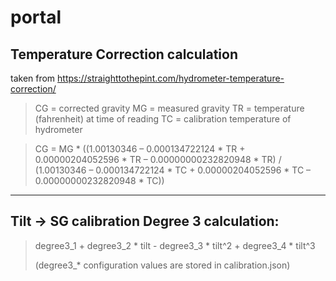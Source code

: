 # portal


## Temperature Correction calculation 
taken from https://straighttothepint.com/hydrometer-temperature-correction/

> CG = corrected gravity
> MG = measured gravity
> TR = temperature (fahrenheit) at time of reading
> TC = calibration temperature of hydrometer

> CG = MG * ((1.00130346 – 0.000134722124 * TR + 0.00000204052596 * TR – 0.00000000232820948 * TR) / (1.00130346 – 0.000134722124 * TC + 0.00000204052596 * TC – 0.00000000232820948 * TC))

----

## Tilt -> SG calibration Degree 3 calculation:
> degree3_1 +
> degree3_2 * tilt -
> degree3_3 * tilt^2 +
> degree3_4 * tilt^3
> 
> (degree3_* configuration values are stored in calibration.json)
